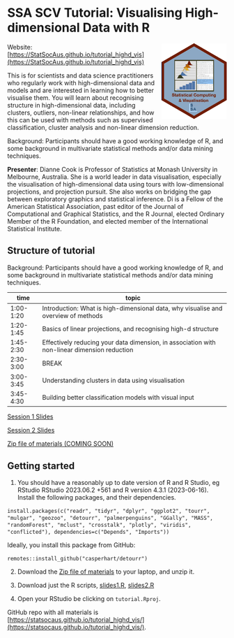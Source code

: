 # SSA SCV Tutorial: Visualising High-dimensional Data with R 

<img src="SCV3.png" align="right" width="150" />

Website: [https://StatSocAus.github.io/tutorial_highd_vis](https://StatSocAus.github.io/tutorial_highd_vis)

This is for scientists and data science practitioners who regularly work with high-dimensional data and models and are interested in learning how to better visualise them. You will learn about recognising structure in high-dimensional data, including clusters, outliers, non-linear relationships, and how this can be used with methods such as supervised classification, cluster analysis and non-linear dimension reduction. 

Background: Participants should have a good working knowledge of R, and some background in multivariate statistical methods and/or data mining techniques.

**Presenter**: Dianne Cook is Professor of Statistics at Monash University in Melbourne, Australia.  She is a world leader in data visualisation, especially the visualisation of high-dimensional data using tours with low-dimensional projections, and projection pursuit.  She also works on bridging the gap between exploratory graphics and statistical inference.  Di is a Fellow of the American Statistical Association, past editor of the Journal of Computational and Graphical Statistics, and the R Journal, elected Ordinary Member of the R Foundation, and elected member of the International Statistical Institute.

## Structure of tutorial

Background: Participants should have a good working knowledge of R, and some background in multivariate statistical methods and/or data mining techniques.

| time | topic |
|------|-------|
|1:00-1:20|	Introduction: What is high-dimensional data, why visualise and overview of methods| 
|1:20-1:45|	Basics of linear projections, and recognising high-d structure|
|1:45-2:30|	Effectively reducing your data dimension, in association with non-linear dimension reduction|
|2:30-3:00|	BREAK|
|3:00-3:45|	Understanding clusters in data using visualisation|
|3:45-4:30|	Building better classification models with visual input|

[Session 1 Slides](https://statsocaus.github.io/tutorial_highd_vis/slides1.html)

[Session 2 Slides](https://statsocaus.github.io/tutorial_highd_vis/slides2.html)

[Zip file of materials (COMING SOON)]()

## Getting started

1. You should have a reasonably up to date version of R and R Studio, eg RStudio RStudio 2023.06.2 +561 and R version 4.3.1 (2023-06-16). Install the following packages, and their dependencies.

```
install.packages(c("readr", "tidyr", "dplyr", "ggplot2", "tourr", "mulgar", "geozoo", "detourr", "palmerpenguins", "GGally", "MASS", "randomForest", "mclust", "crosstalk", "plotly", "viridis", "conflicted"), dependencies=c("Depends", "Imports"))
```

Ideally, you install this package from GitHub:

```
remotes::install_github("casperhart/detourr")
```

2. Download the [Zip file of materials](https://statsocaus.github.io/tutorial_highd_vis/tutorial.zip) to your laptop, and unzip it. 

3. Download just the R scripts, [slides1.R](https://statsocaus.github.io/tutorial_highd_vis/slides1.R), [slides2.R](https://statsocaus.github.io/tutorial_highd_vis/slides2.R)

4. Open your RStudio be clicking on `tutorial.Rproj`. 

GitHub repo with all materials is 
[https://statsocaus.github.io/tutorial_highd_vis/](https://statsocaus.github.io/tutorial_highd_vis/).

